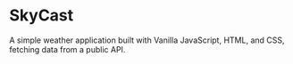 # SkyCast
 A simple weather application built with Vanilla JavaScript, HTML, and CSS, fetching data from a public API.

